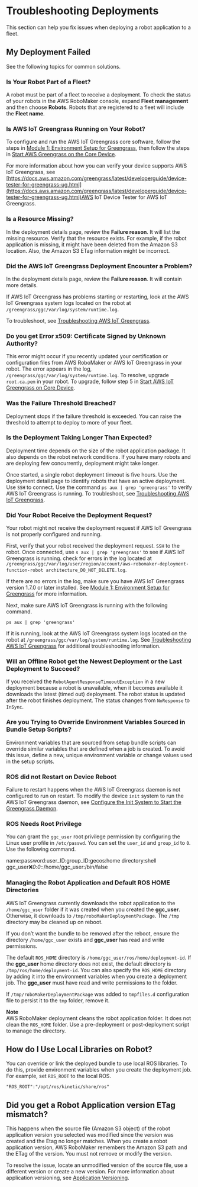 # Troubleshooting Deployments<a name="troubleshooting-deployments"></a>

This section can help you fix issues when deploying a robot application to a fleet\.

## My Deployment Failed<a name="troubleshooting-deployments-failed"></a>

See the following topics for common solutions\.

### Is Your Robot Part of a Fleet?<a name="troubleshooting-deployments-notfleet"></a>

A robot must be part of a fleet to receive a deployment\. To check the status of your robots in the AWS RoboMaker console, expand **Fleet management** and then choose **Robots**\. Robots that are registered to a fleet will include the **Fleet name**\. 

### Is AWS IoT Greengrass Running on Your Robot?<a name="troubleshooting-deployments-greengrass-not-started"></a>

To configure and run the AWS IoT Greengrass core software, follow the steps in [Module 1: Environment Setup for Greengrass](https://docs.aws.amazon.com/greengrass/latest/developerguide/module1.html), then follow the steps in [Start AWS Greengrass on the Core Device](https://docs.aws.amazon.com/greengrass/latest/developerguide/gg-device-start.html)\. 

For more information about how you can verify your device supports AWS IoT Greengrass, see [https://docs.aws.amazon.com/greengrass/latest/developerguide/device-tester-for-greengrass-ug.html](https://docs.aws.amazon.com/greengrass/latest/developerguide/device-tester-for-greengrass-ug.html)AWS IoT Device Tester for AWS IoT Greengrass\.

### Is a Resource Missing?<a name="troubleshooting-deployments-resource-not-found"></a>

In the deployment details page, review the **Failure reason**\. It will list the missing resource\. Verify that the resource exists\. For example, if the robot application is missing, it might have been deleted from the Amazon S3 location\. Also, the Amazon S3 ETag information might be incorrect\. 

### Did the AWS IoT Greengrass Deployment Encounter a Problem?<a name="troubleshooting-deployments-gg-deployment"></a>

In the deployment details page, review the **Failure reason**\. It will contain more details\.

If AWS IoT Greengrass has problems starting or restarting, look at the AWS IoT Greengrass system logs located on the robot at `/greengrass/ggc/var/log/system/runtime.log`\.

To troubleshoot, see [Troubleshooting AWS IoT Greengrass](https://docs.aws.amazon.com/greengrass/latest/developerguide/gg-troubleshooting.html)\. 

### Do you get Error x509: Certificate Signed by Unknown Authority?<a name="troubleshooting-deployments-gg-certificate"></a>

This error might occur if you recently updated your certification or configuration files from AWS RoboMaker or AWS IoT Greengrass in your robot\. The error appears in the log, `/greengrass/ggc/var/log/system/runtime.log`\. To resolve, upgrade `root.ca.pem` in your robot\. To upgrade, follow step 5 in [Start AWS IoT Greengrass on Core Device](https://docs.aws.amazon.com/greengrass/latest/developerguide/gg-device-start.html)\. 

### Was the Failure Threshold Breached?<a name="troubleshooting-deployments-failure-threshold"></a>

Deployment stops if the failure threshold is exceeded\. You can raise the threshold to attempt to deploy to more of your fleet\. 

### Is the Deployment Taking Longer Than Expected?<a name="troubleshooting-deployments-stuck-deploying"></a>

Deployment time depends on the size of the robot application package\. It also depends on the robot network conditions\. If you have many robots and are deploying few concurrently, deployment might take longer\. 

Once started, a single robot deployment timeout is five hours\. Use the deployment detail page to identify robots that have an active deployment\. Use `SSH` to connect\. Use the command `ps aux | grep 'greengrass'` to verify AWS IoT Greengrass is running\. To troubleshoot, see [Troubleshooting AWS IoT Greengrass](https://docs.aws.amazon.com/greengrass/latest/developerguide/gg-troubleshooting.html)\. 

### Did Your Robot Receive the Deployment Request?<a name="troubleshooting-deployments-receive-request"></a>

Your robot might not receive the deployment request if AWS IoT Greengrass is not properly configured and running\. 

First, verify that your robot received the deployment request\. `SSH` to the robot\. Once connected, use `s aux | grep 'greengrass'` to see if AWS IoT Greengrass is running\. check for errors in the log located at `/greengrass/ggc/var/log/user/region/account/aws-robomaker-deployment-function-robot architecture_DO_NOT_DELETE.log`\.

If there are no errors in the log, make sure you have AWS IoT Greengrass version 1\.7\.0 or later installed\. See [Module 1: Environment Setup for Greengrass](https://docs.aws.amazon.com/greengrass/latest/developerguide/module1.html) for more information\.

Next, make sure AWS IoT Greengrass is running with the following command\.

```
ps aux | grep 'greengrass'
```

If it is running, look at the AWS IoT Greengrass system logs located on the robot at `/greengrass/ggc/var/log/system/runtime.log`\. See [Troubleshooting AWS IoT Greengrass](https://docs.aws.amazon.com/greengrass/latest/developerguide/gg-troubleshooting.html) for additional troubleshooting information\.

### Will an Offline Robot get the Newest Deployment or the Last Deployment to Succeed?<a name="troubleshooting-deployments-robotagentresponsetimeoutexception"></a>

If you received the `RobotAgentResponseTimeoutException` in a new deployment because a robot is unavailable, when it becomes available it downloads the latest \(timed out\) deployment\. The robot status is updated after the robot finishes deployment\. The status changes from `NoResponse` to `InSync`\. 

### Are you Trying to Override Environment Variables Sourced in Bundle Setup Scripts?<a name="troubleshooting-deployments-failure-rosvars"></a>

Environment variables that are sourced from setup bundle scripts can override similar variables that are defined when a job is created\. To avoid this issue, define a new, unique environment variable or change values used in the setup scripts\. 

### ROS did not Restart on Device Reboot<a name="troubleshooting-deployments-failure-no-restart"></a>

Failure to restart happens when the AWS IoT Greengrass daemon is not configured to run on restart\. To modify the device `init` system to run the AWS IoT Greengrass daemon, see [Configure the Init System to Start the Greengrass Daemon](https://docs.aws.amazon.com/greengrass/latest/developerguide/gg-core.html#start-on-boot)\. 

### ROS Needs Root Privilege<a name="troubleshooting-deployments-failure-need-root"></a>

You can grant the `ggc_user` root privilege permission by configuring the Linux user profile in `/etc/passwd`\. You can set the `user_id` and `group_id` to `0`\. Use the following command\.

name:password:user\_ID:group\_ID:gecos:home directory:shell ggc\_user:x:*0*:*0*::/home/ggc\_user:/bin/false 

### Managing the Robot Application and Default ROS HOME Directories<a name="troubleshooting-deployments-failure-clean-up"></a>

AWS IoT Greengrass currently downloads the robot application to the `/home/ggc_user` folder if it was created when you created the **ggc\_user**\. Otherwise, it downloads to `/tmp/roboMakerDeploymentPackage`\. The `/tmp` directory may be cleaned up on reboot\.

If you don’t want the bundle to be removed after the reboot, ensure the directory `/home/ggc_user` exists and **ggc\_user** has read and write permissions\. 

The default `ROS_HOME` directory is `/home/ggc_user/ros/home/deployment-id`\. If the **ggc\_user** home directory does not exist, the default directory is `/tmp/ros/home/deployment-id`\. You can also specify the `ROS_HOME` directory by adding it into the environment variables when you create a deployment job\. The **ggc\_user** must have read and write permissions to the folder\.

If `/tmp/roboMakerDeploymentPackage` was added to `tmpfiles.d` configuration file to persist it to the `tmp` folder, remove it\. 

**Note**  
AWS RoboMaker deployment cleans the robot application folder\. It does not clean the `ROS_HOME` folder\. Use a pre\-deployment or post\-deployment script to manage the directory\. 

## How do I Use Local Libraries on Robot?<a name="troubleshooting-deployments-use-local-libs"></a>

You can override or link the deployed bundle to use local ROS libraries\. To do this, provide environment variables when you create the deployment job\. For example, set `ROS_ROOT` to the local ROS\. 

```
"ROS_ROOT":"/opt/ros/kinetic/share/ros"
```

## Did you get a Robot Application version ETag mismatch?<a name="troubleshooting-deployments-etag"></a>

This happens when the source file \(Amazon S3 object\) of the robot application version you selected was modified since the version was created and the Etag no longer matches\. When you create a robot application version, AWS RoboMaker remembers the Amazon S3 path and the ETag of the version\. You must not remove or modify the version\.

To resolve the issue, locate an unmodified version of the source file, use a different version or create a new version\. For more information about application versioning, see [Application Versioning](application-versioning.md)\. 